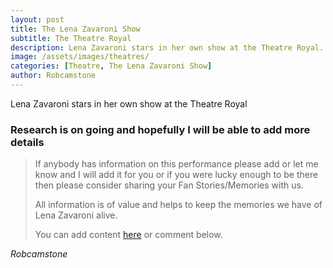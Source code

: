 ```yaml
---
layout: post
title: The Lena Zavaroni Show
subtitle: The Theatre Royal
description: Lena Zavaroni stars in her own show at the Theatre Royal.
image: /assets/images/theatres/
categories: [Theatre, The Lena Zavaroni Show]
author: Robcamstone
---
```


Lena Zavaroni stars in her own show at the Theatre Royal

### Research is on going and hopefully I will be able to add more details
> If anybody has information on this performance please add or let me know and I will add it for you or if you were lucky enough to be there then please consider sharing your Fan Stories/Memories with us.
>
> All information is of value and helps to keep the memories we have of Lena Zavaroni alive.
>
> You can add content [here](https://github.com/FanzOfLenaZavaroni/fanzoflenazavaroni.github.io) or comment below.

<cite>Robcamstone</cite>
